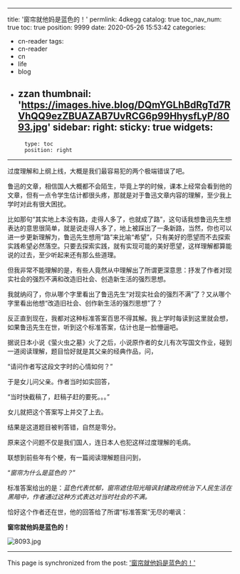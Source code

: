 
---
title: '窗帘就他妈是蓝色的！'
permlink: 4dkegg
catalog: true
toc_nav_num: true
toc: true
position: 9999
date: 2020-05-26 15:53:42
categories:
- cn-reader
tags:
- cn-reader
- cn
- life
- blog
- zzan
thumbnail: 'https://images.hive.blog/DQmYGLhBdRgTd7RVhQQ9ezZBUAZAB7UvRCG6p99HhysfLyP/8093.jpg'
sidebar:
    right:
        sticky: true
widgets:
    -
        type: toc
        position: right
---


过度理解和上纲上线，大概是我们最容易犯的两个极端错误了吧。

鲁迅的文章，相信国人大概都不会陌生，毕竟上学的时候，课本上经常会看到他的文章，但有一点令学生估计都很头疼，那就是对于鲁迅文章内容的理解，至少我上学时对此有很大困扰。

比如那句“其实地上本没有路，走得人多了，也就成了路”，这句话我想鲁迅先生想表达的意思很简单，就是说走得人多了，地上被踩出了一条新路，当然，你也可以进一步更新理解为，鲁迅先生想用“路”来比喻“希望”，只有美好的愿望而不去探索实践希望必然落空。只要去探索实践，就有实现可能的美好愿望，这样理解都算能说的过去，至少听起来还有那么些道理。

但我非常不能理解的是，有些人竟然从中理解出了所谓更深意思：抒发了作者对现实社会的强烈不满和改造旧社会、创造新生活的强烈思想。

我就纳闷了，你从哪个字里看出了鲁迅先生“对现实社会的强烈不满”了？又从哪个字里看出他想“改造旧社会、创作新生活的强烈思想”了？

反正直到现在，我都对这种标准答案百思不得其解。我上学时每读到这里就会想，如果鲁迅先生在世，听到这个标准答案，估计也是一脸懵逼吧。

据说日本小说《萤火虫之墓》火了之后，小说原作者的女儿有次写国文作业，碰到一道阅读理解，题目恰好就是其父亲的经典作品，问，

“请问作者写这段文字时的心情如何？”

于是女儿问父亲。作者当时如实回答，

“当时快截稿了，赶稿子赶的要死。。。”

女儿就把这个答案写上并交了上去。

结果是这道题目被判答错，自然是零分。

原来这个问题不仅是我们国人，连日本人也犯这样过度理解的毛病。

联想到前些年有个梗，有一篇阅读理解题目问到，

“*窗帘为什么是蓝色的？*”

标准答案给出的是：*蓝色代表忧郁，窗帘遮住阳光暗讽封建政府统治下人民生活在黑暗中，作者通过这种方式表达对当时社会的不满。*

恰好这个作者还在世，他的回答给了所谓“标准答案”无尽的嘲讽：

**窗帘就他妈是蓝色的！**


![8093.jpg](https://images.hive.blog/DQmYGLhBdRgTd7RVhQQ9ezZBUAZAB7UvRCG6p99HhysfLyP/8093.jpg)

- - -

This page is synchronized from the post: ['窗帘就他妈是蓝色的！'](https://steemit.com/@rivalhw/4dkegg)
